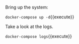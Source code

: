 Bring up the system:

``docker-compose up -d``{{execute}}

Take a look at the logs.

``docker-compose logs``{{execute}}
